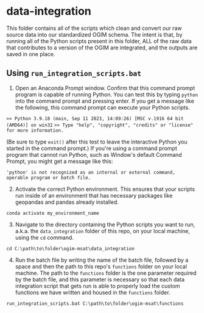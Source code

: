 # data-integration
This folder contains all of the scripts which clean and convert our raw source data into our standardized OGIM schema. The intent is that, by running all of the Python scripts present in this folder, ALL of the raw data that contributes to a version of the OGIM are integrated, and the outputs are saved in one place.

## Using `run_integration_scripts.bat`

 1. Open an Anaconda Prompt window. Confirm that this command prompt program is capable of running Python. You can test this by typing `python` into the command prompt and pressing enter. If you get a message like the following, this command prompt can execute your Python scripts. 

`>> Python 3.9.18 (main, Sep 11 2023, 14:09:26) [MSC v.1916 64 bit (AMD64)] on win32`
`>> Type "help", "copyright", "credits" or "license" for more information.`

(Be sure to type `exit()` after this test to leave the interactive Python you started in the command prompt.)
If you're using a command prompt program that cannot run Python, such as Window's default Command Prompt, you might get a message like this:

`'python' is not recognized as an internal or external command, operable program or batch file.`

 2. Activate the correct Python environment. This ensures that your scripts run inside of an environment that has necessary packages like geopandas and pandas already installed.
 
 `conda activate my_environment_name`

 3. Navigate to the directory containing the Python scripts you want to run, a.k.a. the `data_integration` folder of this repo, on your local machine, using the `cd` command.

`cd C:\path\to\folder\ogim-msat\data_integration`

 4. Run the batch file by writing the name of the batch file, followed by a space and then the path to this repo's `functions` folder on your local machine. The path to the `functions` folder is the one parameter required by the batch file, and this parameter is necessary so that each data integration script that gets run is able to properly load the custom functions we have written and housed in the `functions` folder.

`run_integration_scripts.bat C:\path\to\folder\ogim-msat\functions`
